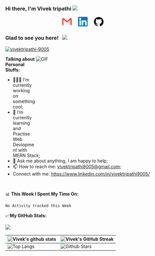### Hi there, I'm Vivek tripathi <img src="https://media.giphy.com/media/hvRJCLFzcasrR4ia7z/giphy.gif" width="25px">

<p align="center">
<a href="mailto:vivektripathi8005@gmail.com"><img src="https://github.com/deut-erium/deut-erium/blob/master/assets/gmail.svg" width="30px" alt="mail"></a> &nbsp; &nbsp;
<a href="https://www.linkedin.com/in/wampire-vivek-stylish/" target="_blank"><img src="https://github.com/deut-erium/deut-erium/blob/master/assets/linkedin.svg" width="30px" alt="LinkedIn"></a> &nbsp; &nbsp;
<a href="https://github.com/vivektripathi-9005"><img src="https://github.com/deut-erium/deut-erium/blob/master/assets/github.svg" width="30px" alt="mail"></a> &nbsp; &nbsp;
</p>



### Glad to see you here! &nbsp; ![](https://visitor-badge.glitch.me/badge?page_id=vivektripathi-9005)

<p align="left"> <a href="https://github.com/ryo-ma/github-profile-trophy"><img src="https://github-profile-trophy.vercel.app/?username=vivektripathi-9005" alt="vivektripathi-9005" /></a> </p>

<img align="right" alt="GIF" src="https://github.com/Gapur/Gapur/blob/master/coding.gif?raw=true" width="408" height="300" />
 
**Talking about Personal Stuffs:**

- 👨🏻‍💻 I’m currently working on something cool;
- 🚀 I’m currently learning and Practise Web Devlopment with MERN Stack;
- 💬 Ask me about anything, I am happy to help;
- 📫 How to reach me: vivektripathi8005@gmail.com;
- Connect with me: https://www.linkedin.com/in/vivektripathi9005/

</br>

📊 **This Week I Spent My Time On:**
<!--START_SECTION:waka-->
```text
No Activity tracked this Week
```
<!--END_SECTION:waka-->


📈**My GitHub Stats:**

<p>
  <img height="auto" src="https://activity-graph.herokuapp.com/graph?username=vivektripathi-9005&theme=react-dark" />
</p>

| ![Vivek's github stats](https://github-readme-stats.vercel.app/api?username=vivektripathi-9005&show_icons=true&theme=tokyonight) | ![Vivek's GitHub Streak](https://github-readme-streak-stats.herokuapp.com/?user=vivektripathi-9005&theme=tokyonight) |
| --- | --- |
| ![Top Langs](https://github-readme-stats.vercel.app/api/top-langs/?username=vivektripathi-9005&theme=tokyonight) | ![Github Stars](https://github-readme-stats.vercel.app/api?username=vivektripathi-9005&show_icons=true&locale=en&count_private=true&hide_rank=true&custom_title=My%20GitHub%20Stats&disable_animations=true&theme=tokyonight) |
<!--
**vivektripathi-9005/vivektripathi-9005** is a ✨ _special_ ✨ repository because its `README.md` (this file) appears on your GitHub profile.

Here are some ideas to get you started:

- 🔭 I’m currently working on ...
- 🌱 I’m currently learning ...
- 👯 I’m looking to collaborate on ...
- 🤔 I’m looking for help with ...
- 💬 Ask me about ...
- 📫 How to reach me: ...
- 😄 Pronouns: ...
- ⚡ Fun fact: ...
-->
